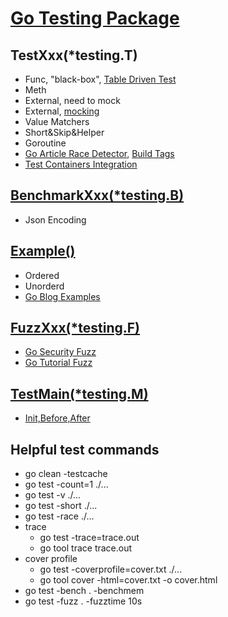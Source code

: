# [Go Testing Package](https://pkg.go.dev/testing)

## TestXxx(*testing.T)
* Func, "black-box", [Table Driven Test](https://go.dev/wiki/TableDrivenTests)
* Meth
* External, need to mock
* External, [mocking](https://github.com/uber-go/mock)
* Value Matchers
* Short&Skip&Helper
* Goroutine
* [Go Article Race Detector](https://go.dev/doc/articles/race_detector), [Build Tags](https://pkg.go.dev/cmd/go#hdr-Build_constraints)
* [Test Containers Integration](https://golang.testcontainers.org/quickstart/)


## [BenchmarkXxx(*testing.B)](https://pkg.go.dev/testing#hdr-Benchmarks)
* Json Encoding

## [Example()](https://pkg.go.dev/testing#hdr-Examples)
* Ordered
* Unorderd 
* [Go Blog Examples](https://go.dev/blog/examples)

## [FuzzXxx(*testing.F)](https://pkg.go.dev/testing#hdr-Fuzzing)
* [Go Security Fuzz](https://go.dev/doc/security/fuzz/)
* [Go Tutorial Fuzz](https://go.dev/doc/tutorial/fuzz)

## [TestMain(*testing.M)](https://pkg.go.dev/testing#hdr-Main)
* [Init,Before,After](https://medium.com/goingogo/why-use-testmain-for-testing-in-go-dafb52b406bc)

## Helpful test commands
* go clean -testcache
* go test -count=1 ./...
* go test -v ./...
* go test -short ./...
* go test -race ./...
* trace
    * go test -trace=trace.out
    * go tool trace trace.out
* cover profile
    * go test -coverprofile=cover.txt ./...
    * go tool cover -html=cover.txt -o cover.html
* go test -bench . -benchmem
* go test -fuzz . -fuzztime 10s 